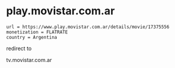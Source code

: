 # play.movistar.com.ar

~~~
url = https://www.play.movistar.com.ar/details/movie/17375556
monetization = FLATRATE
country = Argentina
~~~

redirect to

tv.movistar.com.ar
